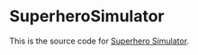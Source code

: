 # SuperheroSimulator

This is the source code for [Superhero Simulator](http://mahowald.org/superhero/).

